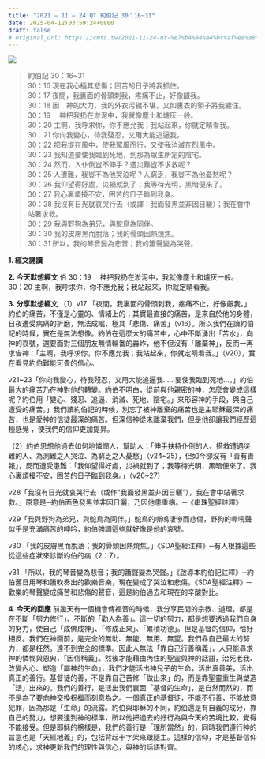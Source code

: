 ```yaml
---
title: "2021 – 11 – 24 QT 約伯記 30：16~31"
date: 2025-04-12T03:59:24+0800
draft: false
# original_url: https://cmtc.tw/2021-11-24-qt-%e7%b4%84%e4%bc%af%e8%a8%98-30%ef%bc%9a1631
---
```


![](/images/qt.jpg)
> 約伯記 30：16\~31  
> 30：16 現在我心極其悲傷；困苦的日子將我抓住。  
> 30：17 夜間，我裏面的骨頭刺我，疼痛不止，好像齦我。  
> 30：18 因　神的大力，我的外衣污穢不堪，又如裏衣的領子將我纏住。  
> 30：19 　神把我扔在淤泥中，我就像塵土和爐灰一般。  
> 30：20 主啊，我呼求你，你不應允我；我站起來，你就定睛看我。  
> 30：21 你向我變心，待我殘忍，又用大能追逼我，  
> 30：22 把我提在風中，使我駕風而行，又使我消滅在烈風中。  
> 30：23 我知道要使我臨到死地，到那為眾生所定的陰宅。  
> 30：24 然而，人仆倒豈不伸手？遇災難豈不求救呢？  
> 30：25 人遭難，我豈不為他哭泣呢？人窮乏，我豈不為他憂愁呢？  
> 30：26 我仰望得好處，災禍就到了；我等待光明，黑暗便來了。  
> 30：27 我心裏煩擾不安，困苦的日子臨到我身。  
> 30：28 我沒有日光就哀哭行去（或譯：我面發黑並非因日曬）；我在會中站著求救。  
> 30：29 我與野狗為弟兄，與鴕鳥為同伴。  
> 30：30 我的皮膚黑而脫落；我的骨頭因熱燒焦。  
> 30：31 所以，我的琴音變為悲音；我的簫聲變為哭聲。

**1. 經文誦讀**

**2.  今天默想經文**
伯 30：19 　神把我扔在淤泥中，我就像塵土和爐灰一般。  
30：20 主啊，我呼求你，你不應允我；我站起來，你就定睛看我。

**3. 分享默想經文**
（1）v17 「夜間，我裏面的骨頭刺我，疼痛不止，好像齦我。」約伯的痛苦，不僅是心靈的、情緒上的；其實最直接的痛苦，是來自於他的身體，日夜遭受病痛的折磨，無法成眠，極其「悲傷、痛苦」（v16）。所以我們在讀約伯記的時候，實在是無法想像。約伯在這麼大的痛苦中，心中不斷湧出「苦水」，向神的哀號，還要面對三個朋友無情輪番的轟炸，他不但沒有「離棄神」，反而一再求告神：「主啊，我呼求你，你不應允我；我站起來，你就定睛看我。」（v20），實在看見約伯難能可貴的信心。

v21\~23「你向我變心，待我殘忍，又用大能追逼我……要使我臨到死地…。」約伯最大的痛苦乃在神對他的轉變。約伯不明白，從前與他親密的神，怎麼會變成這樣呢？約伯用「變心、殘忍、追逼、消滅、死地、陰宅。」來形容神的手段，與自己遭受的痛苦。」我們讀約伯記的時候，別忘了被神離棄的痛苦也是主耶穌最深的痛苦，也是愛神的信徒最深的痛苦。但深信神從未離棄我們，但是他卻讓我們經歷這種感覺 ，使我們的信仰更加提昇。

（2）約伯思想他過去如何地憐憫人、幫助人：「伸手扶持仆倒的人、搭救遭遇災難的人、為測難之人哭泣、為窮乏之人憂愁」（v24\~25），但如今卻沒有「善有善報」，反而遭受患難：「我仰望得好處，災禍就到了；我等待光明，黑暗便來了。我心裏煩擾不安，困苦的日子臨到我身。」（v26\~27）

v28「我沒有日光就哀哭行去（或作“我面發黑並非因日曬”），我在會中站著求救。」原意是─約伯面色發黑並非因日曬，乃因他患重病。─《串珠聖經註釋》

v29「我與野狗為弟兄，與鴕鳥為同伴。」鴕鳥的嘶鳴淒慘而悲傷，野狗的嘶吼聲似乎是充滿痛苦的呻吟，約伯強調這些就好像是他的哀號。

v30 「我的皮膚黑而脫落；我的骨頭因熱燒焦。」《SDA聖經注釋》─有人根據這些從這些症狀來診斷約伯的病（2：7）。

v31 「所以，我的琴音變為悲音；我的簫聲變為哭聲。」《啟導本約伯記註釋》─約伯舊日用琴和簫吹奏出的歡樂音樂，現在變成了哭泣和悲傷。《SDA聖經注釋》─歡樂的琴聲變成痛苦和悲傷的聲音，這是約伯過去和現在的辛酸對比。

**4. 今天的回應**
前幾天有一個機會傳福音的時候，我分享民間的宗教、道理，都是在不斷「努力修行」、不斷的「勸人為善」。這一切的努力，都是想要透過我們自身的努力，使自己「成佛成神」、「修成正果」、「累積功德」。但是基督的信仰，恰好相反。我們在神面前，是完全的無助、無能、無用、無望。我們靠自己最大的努力，都是枉然，達不到完全的標準。因此人無法「靠自己行善稱義」，人只能尋求神的憐憫與恩典，「因信稱義」。然後才能藉由內住的聖靈與神的話語，治死老我、改變內心、塑造「屬神的生命」，我們才能活出神兒子的生命，活出真善美，活出真正的善行。基督徒的善，不是靠自己苦修「做出來」的，而是靠聖靈重生與塑造「活」出來的。我們的善行，是活出我們裏面「基督的生命」，是自然而然的，而不是為了要向神交換祝福而刻意為之。一個真正的基督徒，不能不行善，不能故意犯罪，因為那是「生命」的流露。約伯與耶穌的不同，約伯還是有自義的成分，靠自己的努力，想要達到神的標準，所以他把過去的好行為與今天的苦境比較，覺得不能接受。但是耶穌的榜樣是，我們的善行是「理所當然」的，同時我們遵行神的旨意也是「天經地義」的，包括背起十字架來跟隨主。這樣的信仰，才是基督信仰的核心，求神更新我們的理性與信心，與神的話語對齊。
